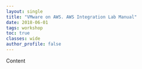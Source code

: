 ```yaml
---
layout: single
title: "VMware on AWS. AWS Integration Lab Manual"
date: 2018-06-01
tags: workshop
toc: true
classes: wide
author_profile: false
---
```


Content